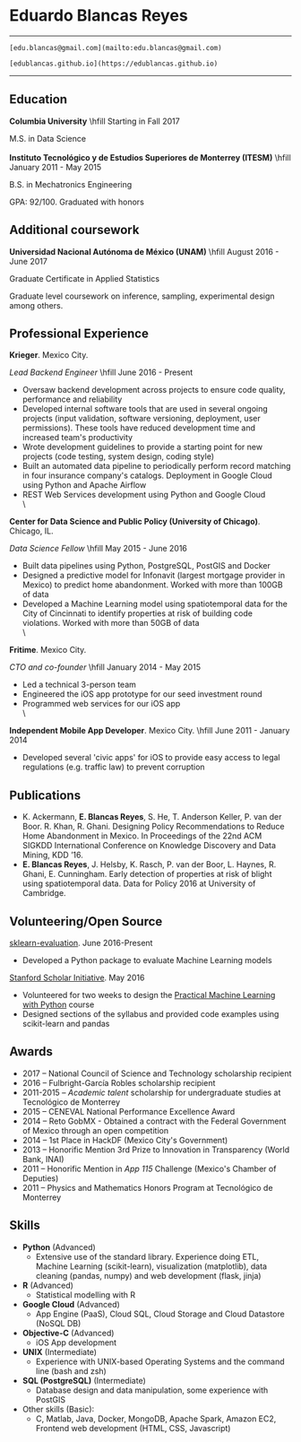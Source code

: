 
Eduardo Blancas Reyes
=====================

------------------------------------------------------------------------------
    [edu.blancas@gmail.com](mailto:edu.blancas@gmail.com)

    [edublancas.github.io](https://edublancas.github.io)
------------------------------------------------------------------------------

Education
---------

**Columbia University** \hfill  Starting in Fall 2017

M.S. in Data Science
\
\
**Instituto Tecnológico y de Estudios Superiores de Monterrey (ITESM)** \hfill January 2011 - May 2015

B.S. in Mechatronics Engineering

GPA: 92/100. Graduated with honors

Additional coursework
---------------------

**Universidad Nacional Autónoma de México (UNAM)** \hfill August 2016 - June 2017

Graduate Certificate in Applied Statistics 

Graduate level coursework on inference, sampling, experimental design among others.


Professional Experience
-----------------------

**Krieger**. Mexico City.

*Lead Backend Engineer* \hfill June 2016 - Present

* Oversaw backend development across projects to ensure code quality, performance and reliability
* Developed internal software tools that are used in several ongoing projects (input validation, software versioning, deployment, user permissions). These tools have reduced development time and increased team's productivity
* Wrote development guidelines to provide a starting point for new projects (code testing, system design, coding style)
* Built an automated data pipeline to periodically perform record matching in four insurance company's catalogs. Deployment in Google Cloud using Python and Apache Airflow
* REST Web Services development using Python and Google Cloud
  \
  \

**Center for Data Science and Public Policy (University of Chicago)**. Chicago, IL.

*Data Science Fellow* \hfill May 2015 - June 2016

* Built data pipelines using Python, PostgreSQL, PostGIS and Docker
* Designed a predictive model for Infonavit (largest mortgage provider in Mexico) to predict home abandonment. Worked with more than 100GB of data
* Developed a Machine Learning model using spatiotemporal data for the City of Cincinnati to identify properties at risk of building code violations. Worked with more than 50GB of data
  \
  \

**Fritime**. Mexico City.

*CTO and co-founder* \hfill January 2014 - May 2015

* Led a technical 3-person team
* Engineered the iOS app prototype for our seed investment round
* Programmed web services for our iOS app
  \
  \

**Independent Mobile App Developer**. Mexico City. \hfill June 2011 - January 2014

* Developed several 'civic apps' for iOS to provide easy access to legal regulations (e.g. traffic law) to prevent corruption

Publications
------------

-   K. Ackermann, **E. Blancas Reyes**, S. He, T. Anderson Keller, P. van der Boor. R. Khan, R. Ghani. Designing Policy Recommendations to Reduce Home Abandonment in Mexico. In Proceedings of the 22nd ACM SIGKDD International Conference on Knowledge Discovery and Data Mining, KDD ’16.
-   **E. Blancas Reyes**, J. Helsby, K. Rasch, P. van der Boor, L. Haynes, R. Ghani, E. Cunningham. Early detection of properties at risk of blight using spatiotemporal data. Data for Policy 2016 at University of Cambridge.

Volunteering/Open Source
------------------------

[sklearn-evaluation](https://github.com/edublancas/sklearn-evaluation).
June 2016-Present

* Developed a Python package to evaluate Machine Learning models

 [Stanford Scholar Initiative](http://scholar.stanford.edu).
 May 2016

* Volunteered for two weeks to design the [Practical Machine Learning with Python](http://scholar.stanford.edu/ml.html) course
* Designed sections of the syllabus and provided code examples using scikit-learn and pandas

Awards
------

-   2017 – National Council of Science and Technology scholarship recipient
-   2016 – Fulbright-García Robles scholarship recipient
-   2011-2015 – *Academic talent* scholarship for undergraduate studies at Tecnológico de Monterrey
-   2015 – CENEVAL National Performance Excellence Award
-   2014 – Reto GobMX - Obtained a contract with the Federal Government of Mexico through an open competition
-   2014 – 1st Place in HackDF (Mexico City's Government)
-   2013 – Honorific Mention 3rd Prize to Innovation in Transparency (World Bank, INAI)
-   2011 – Honorific Mention in *App 115* Challenge (Mexico's Chamber of Deputies)
-   2011 – Physics and Mathematics Honors Program at Tecnológico de Monterrey

Skills
------

* **Python** (Advanced)
    - Extensive use of the standard library. Experience doing ETL, Machine Learning (scikit-learn), visualization (matplotlib), data cleaning (pandas, numpy) and web development (flask, jinja)
* **R** (Advanced)
    - Statistical modelling with R
* **Google Cloud** (Advanced)
    - App Engine (PaaS), Cloud SQL, Cloud Storage and Cloud Datastore (NoSQL DB)
* **Objective-C** (Advanced)
    - iOS App development
* **UNIX** (Intermediate)
    - Experience with UNIX-based Operating Systems and the command line (bash and zsh)
* **SQL (PostgreSQL)** (Intermediate)
    - Database design and data manipulation, some experience with PostGIS
* Other skills (Basic):
    * C, Matlab, Java, Docker, MongoDB, Apache Spark, Amazon EC2, Frontend web development (HTML, CSS, Javascript)
